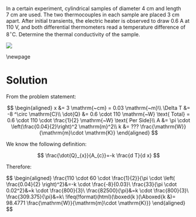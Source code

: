 In a certain experiment, cylindrical samples of diameter $4 \mathrm{~cm}$ and length $7 \mathrm{~cm}$ are used. The two thermocouples in each sample are placed $3 \mathrm{~cm}$ apart. After initial transients, the electric heater is observed to draw 0.6 A at $110 \mathrm{~V},$ and both differential thermometers read a temperature difference of $8^{\circ} \mathrm{C}$. Determine the thermal conductivity of the sample.

![](https://cdn.mathpix.com/snip/images/P82o_cihd8A_pDEIYDu3ldcsIciYNZ5L729zgtqzgYY.original.fullsize.png)

\newpage

# Solution

From the problem statement:

$$
\begin{aligned}
    x &= 3 \mathrm{~cm} = 0.03 \mathrm{~m}\\
    \Delta T &= -8 ^\circ \mathrm{C}\\
    \dot{Q} &= 0.6 \cdot 110 \mathrm{~W} \text{ Total} = 0.6 \cdot 110 \cdot \frac{1}{2} \mathrm{~W} \text{ Per Side}\\
    A &= \pi \cdot \left(\frac{0.04}{2}\right)^2 \mathrm{m}^2\\
    k &= ??? \frac{\mathrm{W}}{\mathrm{m}\cdot \mathrm{K}}
\end{aligned}
$$

We know the following definition:

$$
\frac{\dot{Q}_{x}}{A_{c}}=-k \frac{d T}{d x}
$$

Therefore:

$$
\begin{aligned}
\frac{110 \cdot 60 \cdot \frac{1}{2}}{\pi \cdot \left( \frac{0.04}{2} \right)^2}&=-k \cdot \frac{-8}{0.03}\\
\frac{33}{\pi \cdot 0.02^2}&=k \cdot \frac{800}{3}\\
\frac{82500}{\pi}&=k \cdot \frac{800}{3}\\
\frac{309.375}{\pi}&=k\\
!ifeq(!format)(html)(\boxed{k )(\Aboxed{k &)= 98.4771 \frac{\mathrm{W}}{\mathrm{m}\cdot \mathrm{K}}}
\end{aligned}
$$

